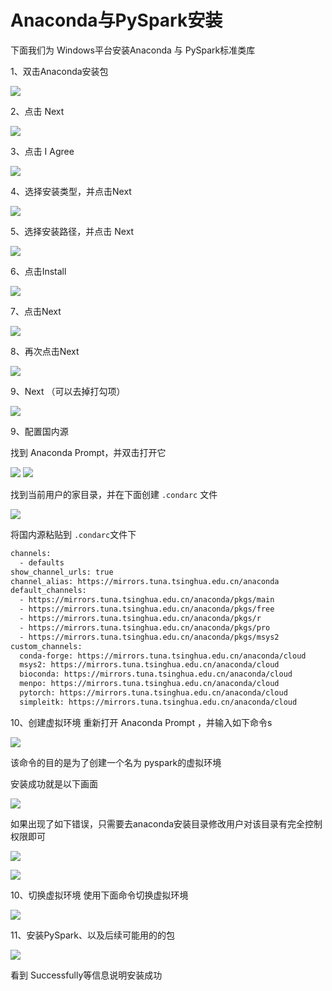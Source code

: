 # Anaconda与PySpark安装

下面我们为 Windows平台安装Anaconda 与 PySpark标准类库

1、双击Anaconda安装包

![](./assets/conda-1.png)

2、点击 Next

![](./assets/conda-2.png)

3、点击 I Agree

![](./assets/conda-3.png)

4、选择安装类型，并点击Next

![](./assets/conda-4.png)

5、选择安装路径，并点击 Next

![](./assets/conda-5.png)

6、点击Install

![](./assets/conda-6.png)

7、点击Next

![](./assets/conda-7.png)

8、再次点击Next

![](./assets/conda-8.png)

9、Next （可以去掉打勾项）

![](./assets/conda-9.png)

9、配置国内源

找到 Anaconda Prompt，并双击打开它

![](./assets/conda-10.png)
![](./assets/conda-11.png)

找到当前用户的家目录，并在下面创建 `.condarc` 文件

![](./assets/conda-12.png)

将国内源粘贴到 `.condarc`文件下

```txt
channels:
  - defaults
show_channel_urls: true
channel_alias: https://mirrors.tuna.tsinghua.edu.cn/anaconda
default_channels:
  - https://mirrors.tuna.tsinghua.edu.cn/anaconda/pkgs/main
  - https://mirrors.tuna.tsinghua.edu.cn/anaconda/pkgs/free
  - https://mirrors.tuna.tsinghua.edu.cn/anaconda/pkgs/r
  - https://mirrors.tuna.tsinghua.edu.cn/anaconda/pkgs/pro
  - https://mirrors.tuna.tsinghua.edu.cn/anaconda/pkgs/msys2
custom_channels:
  conda-forge: https://mirrors.tuna.tsinghua.edu.cn/anaconda/cloud
  msys2: https://mirrors.tuna.tsinghua.edu.cn/anaconda/cloud
  bioconda: https://mirrors.tuna.tsinghua.edu.cn/anaconda/cloud
  menpo: https://mirrors.tuna.tsinghua.edu.cn/anaconda/cloud
  pytorch: https://mirrors.tuna.tsinghua.edu.cn/anaconda/cloud
  simpleitk: https://mirrors.tuna.tsinghua.edu.cn/anaconda/cloud
```

10、创建虚拟环境
重新打开 Anaconda Prompt ，并输入如下命令s

![](./assets/conda-13.png)


该命令的目的是为了创建一个名为 pyspark的虚拟环境

安装成功就是以下画面

![](./assets/conda-14.png)

如果出现了如下错误，只需要去anaconda安装目录修改用户对该目录有完全控制权限即可

![](./assets/conda-15.png)

![](./assets/conda-16.png)

10、切换虚拟环境
使用下面命令切换虚拟环境

![](./assets/conda-17.png)

11、安装PySpark、以及后续可能用的的包

![](./assets/conda-18.png)

看到 Successfully等信息说明安装成功